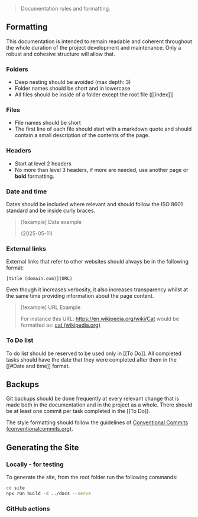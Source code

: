 > Documentation rules and formatting.
## Formatting

This documentation is intended to remain readable and coherent throughout the whole duration of the project development and maintenance. Only a robust and cohesive structure will allow that.

### Folders

- Deep nesting should be avoided (max depth: 3)
- Folder names should be short and in lowercase
- All files should be inside of a folder except the root file ([[index]])

### Files

- File names should be short
- The first line of each file should start with a markdown quote and should contain a small description of the contents of the page.

### Headers
- Start at level 2 headers
- No more than level 3 headers, if more are needed, use another page or **bold** formatting.

### Date and time
Dates should be included where relevant and should follow the ISO 8601 standard and be inside curly braces.

> [!example] Date example
>
> (2025-05-11)

### External links
External links that refer to other websites should always be in the following format:

```
[title (domain.com)](URL)
```

Even though it increases verbosity, it also increases transparency whilst at the same time providing information about the page content.

> [!example] URL Example
>
> For instance this URL: 
> https://en.wikipedia.org/wiki/Cat 
> would be formatted as:
> [cat (wikipedia.org)](https://en.wikipedia.org/wiki/Cat)

### To Do list
To do list should be reserved to be used only in [[To Do]]. All completed tasks should have the date that they were completed after them in the [[#Date and time]] format.

## Backups
Git backups should be done frequently at every relevant change that is made both in the documentation and in the project as a whole. There should be at least one commit per task completed in the [[To Do]].

The style formatting should follow the guidelines of [Conventional Commits (conventionalcommits.org)](https://www.conventionalcommits.org/en/v1.0.0/).

## Generating the Site
### Locally - for testing
To generate the site,  from the root folder run the following commands:

```bash
cd site
npx run build -d ../docs --serve
```

### GitHub actions
